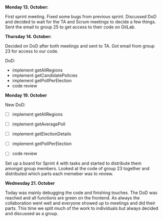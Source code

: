 **Monday 13. October:**

First sprint meeting. Fixed some bugs from previous sprint. Discussed DoD and decided to wait for the TA and Scrum meetings to decide a few things. Sent the email to group 25 to get access to their code on GitLab.


**Thursday 14. October:**

Decided on DoD after both meetings and sent to TA. Got email from group 23 for access to our code. 

DoD:
- implement getAllRegions
- implement getCandidatePolicies
- implement getPollPerElection
- code review


**Monday 19. October**

New DoD:
- [ ] implement getAllRegions 
- [ ] implement getAveragePoll
- [ ] implement getElectionDetails
- [ ] implement getPollPerElection
- [ ] code review


Set up a board for Sprint 4 with tasks and started to distribute them amongst group members. 
Looked at the code of group 23 together and distributed which parts each memeber was to review.

**Wednesday 21. October**

Today was mainly debugging the code and finishing touches. The DoD was reached and all functions are green on the frontend. As always the collaboration went well and everyone showed up to meetings and did their parts. This time we split much of the work to individuals but always decided and discussed as a group.




